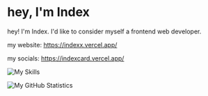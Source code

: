 # hey, I'm Index

hey! I'm Index. I'd like to consider myself a frontend web developer.

my website: https://indexx.vercel.app/

my socials: https://indexcard.vercel.app/

![My Skills](https://skillicons.dev/icons?i=html,css,js,lua,bootstrap,vscode,replit,discord,twitter)

![My GitHub Statistics](https://myreadme.vercel.app/api/embed/IndexingGitHub?panels=userstatistics,toprepositories,toplanguages,commitgraph)